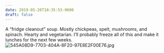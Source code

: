 ```yaml
---
date: 2019-05-26T10:35:53-0600
draft: false
---
```


A “fridge cleanout” soup. Mostly chickpeas, spelt, mushrooms, and spinach. Hearty and vegetarian. I’ll probably freeze all of this and make it lunches for the next few weeks. ![545A08D9-7703-404A-8F20-97E8E2F00E76.jpg](http://ianwhitney.micro.blog/uploads/2019/43a97f2eec.jpg)

